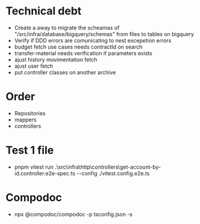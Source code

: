 # Technical debt
- Create a away to migrate the scheamas of "/src/infra/database/bigquery/schemas" from files to tables on bigquery
- Verify if DDD errors are comunicating to nest excepetion errors
- budget fetch use cases needs contractId on search
- transfer-material needs verification if parameters exists
- ajust history movimentation fetch
- ajust user fetch
- put controller classes on another archive


# Order
- Repositories
- mappers
- controllers

# Test 1 file
- pnpm vitest run .\src\infra\http\controllers\get-account-by-id.controller.e2e-spec.ts --config ./vitest.config.e2e.ts 

# Compodoc
- npx @compodoc/compodoc -p tsconfig.json -s